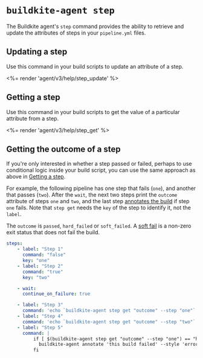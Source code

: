 # `buildkite-agent step`

The Buildkite agent's `step` command provides the ability to retrieve and update the attributes of steps in your `pipeline.yml` files.

## Updating a step

Use this command in your build scripts to update an attribute of a step.

<%= render 'agent/v3/help/step_update' %>

## Getting a step

Use this command in your build scripts to get the value of a particular attribute from a step.

<%= render 'agent/v3/help/step_get' %>

## Getting the outcome of a step

If you're only interested in whether a step passed or failed, perhaps to use conditional logic inside your build script, you can use the same approach as above in [Getting a step](#getting-a-step).

For example, the following pipeline has one step that fails (`one`), and another that passes (`two`). After the `wait`, the next two steps print the `outcome` attribute of steps `one` and `two`, and the last step [annotates the build](/docs/agent/v3/cli-annotate#creating-an-annotation) if step `one` fails. Note that `step get` needs the `key` of the step to identify it, not the `label`.

The `outcome` is `passed`, `hard_failed` or `soft_failed`. A [soft fail](/docs/pipelines/command-step#soft-fail-attributes) is a non-zero exit status that does not fail the build.

```yaml
steps:
    - label: "Step 1"
      command: "false"
      key: "one"
    - label: "Step 2"
      command: "true"
      key: "two"

    - wait:
      continue_on_failure: true

    - label: "Step 3"
      command: 'echo `buildkite-agent step get "outcome" --step "one"`'
    - label: "Step 4"
      command: 'echo `buildkite-agent step get "outcome" --step "two"`'
    - label: "Step 5"
      command: |
          if [ $(buildkite-agent step get "outcome" --step "one") == "hard_failed" ]; then
            buildkite-agent annotate 'this build failed' --style 'error'
          fi
```
